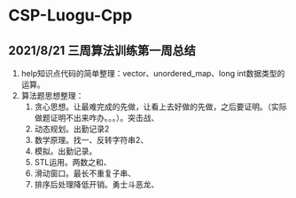 # CSP-Luogu-Cpp
## 2021/8/21 三周算法训练第一周总结
1. help知识点代码的简单整理：vector、unordered_map、long int数据类型的运算。
2. 算法题思想整理：
   1. 贪心思想。让最难完成的先做，让看上去好做的先做，之后要证明。（实际做题证明不出来咋办。。。）。突击战、
   2. 动态规划。出勤记录2
   3. 数学原理。找一、反转字符串2、
   4. 模拟。出勤记录。
   5. STL运用。两数之和、
   6. 滑动窗口。最长不重复子串、
   7. 排序后处理降低开销。勇士斗恶龙、
   